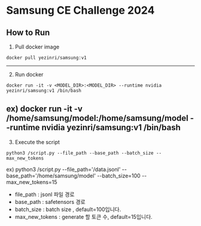 # Samsung CE Challenge 2024
## How to Run
1. Pull docker image
```
docker pull yezinri/samsung:v1
```
---------------------------------------
2. Run docker
```
docker run -it -v <MODEL_DIR>:<MODEL_DIR> --runtime nvidia yezinri/samsung:v1 /bin/bash
```
ex) docker run -it -v /home/samsung/model:/home/samsung/model --runtime nvidia yezinri/samsung:v1 /bin/bash
---------------------------------------
3. Execute the script
```
python3 /script.py --file_path --base_path --batch_size --max_new_tokens
```
ex) python3 /script.py --file_path='/data.jsonl' --base_path='/home/samsung/model' --batch_size=100 --max_new_tokens=15
- file_path : jsonl 파일 경로 
- base_path : safetensors 경로 
- batch_size : batch size , default=100입니다. 
- max_new_tokens : generate 할 토큰 수, default=15입니다. 